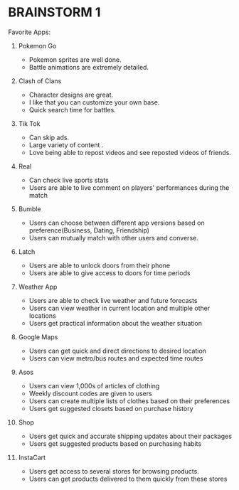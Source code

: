 # BRAINSTORM 1
Favorite Apps:

1. Pokemon Go
    * Pokemon sprites are well done.
    * Battle animations are extremely detailed.

2. Clash of Clans
    * Character designs are great.
    * I like that you can customize your own base.
    * Quick search time for battles.

3. Tik Tok
    * Can skip ads.
    * Large variety of content .
    * Love being able to repost videos and see reposted videos of friends.

4. Real
    * Can check live sports stats
    * Users are able to live comment on players' performances during the match

5. Bumble
    * Users can choose between different app versions based on preference(Business, Dating, Friendship)
    * Users can mutually match with other users and converse.

6. Latch
    * Users are able to unlock doors from their phone
    * Users are able to give access to doors for time periods 

7. Weather App
    * Users are able to check live weather and future forecasts 
    * Users can view weather in current location and multiple other locations
    * Users get practical information about the weather situation

8. Google Maps
    * Users can get quick and direct directions to desired location
    * Users can view metro/bus routes and expected time routes

9. Asos
    * Users can view 1,000s of articles of clothing
    * Weekly discount codes are given to users
    * Users can create multiple lists of clothes based on their preferences
    * Users get suggested closets based on purchase history

10. Shop
    * Users get quick and accurate shipping updates about their packages
    * Users get suggested products based on purchasing habits

11. InstaCart
    * Users get access to several stores for browsing products.
    * Users can get products delivered to them quickly from these stores